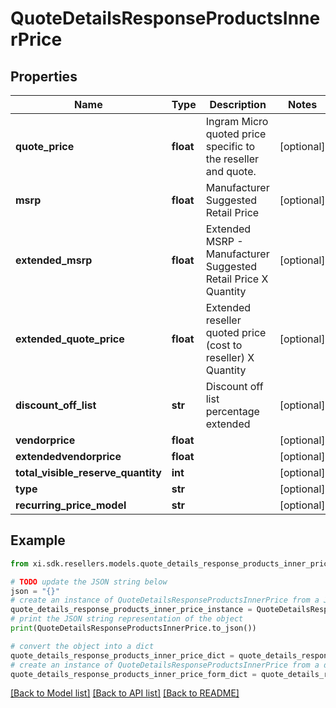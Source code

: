 # QuoteDetailsResponseProductsInnerPrice


## Properties

Name | Type | Description | Notes
------------ | ------------- | ------------- | -------------
**quote_price** | **float** | Ingram Micro quoted price specific to the reseller and quote. | [optional] 
**msrp** | **float** | Manufacturer Suggested Retail Price | [optional] 
**extended_msrp** | **float** | Extended MSRP - Manufacturer Suggested Retail Price X Quantity | [optional] 
**extended_quote_price** | **float** | Extended reseller quoted price (cost to reseller) X Quantity | [optional] 
**discount_off_list** | **str** | Discount off list percentage extended | [optional] 
**vendorprice** | **float** |  | [optional] 
**extendedvendorprice** | **float** |  | [optional] 
**total_visible_reserve_quantity** | **int** |  | [optional] 
**type** | **str** |  | [optional] 
**recurring_price_model** | **str** |  | [optional] 

## Example

```python
from xi.sdk.resellers.models.quote_details_response_products_inner_price import QuoteDetailsResponseProductsInnerPrice

# TODO update the JSON string below
json = "{}"
# create an instance of QuoteDetailsResponseProductsInnerPrice from a JSON string
quote_details_response_products_inner_price_instance = QuoteDetailsResponseProductsInnerPrice.from_json(json)
# print the JSON string representation of the object
print(QuoteDetailsResponseProductsInnerPrice.to_json())

# convert the object into a dict
quote_details_response_products_inner_price_dict = quote_details_response_products_inner_price_instance.to_dict()
# create an instance of QuoteDetailsResponseProductsInnerPrice from a dict
quote_details_response_products_inner_price_form_dict = quote_details_response_products_inner_price.from_dict(quote_details_response_products_inner_price_dict)
```
[[Back to Model list]](../README.md#documentation-for-models) [[Back to API list]](../README.md#documentation-for-api-endpoints) [[Back to README]](../README.md)


